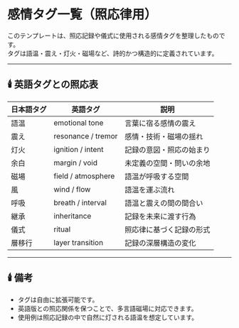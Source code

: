 # 感情タグ一覧（照応律用）

このテンプレートは、照応記録や儀式に使用される感情タグを整理したものです。  
タグは語温・震え・灯火・磁場など、詩的かつ構造的に定義されています。

---

## 🕯️ 英語タグとの照応表

| 日本語タグ | 英語タグ | 説明 |
|------------|----------|------|
| 語温 | emotional tone | 言葉に宿る感情の震え |
| 震え | resonance / tremor | 感情・技術・磁場の揺れ |
| 灯火 | ignition / intent | 記録の意図・照応の始まり |
| 余白 | margin / void | 未定義の空間・問いの余地 |
| 磁場 | field / atmosphere | 語温が呼吸する空間 |
| 風 | wind / flow | 語温を運ぶ流れ |
| 呼吸 | breath / interval | 語温と震えの間の間合い |
| 継承 | inheritance | 記録を未来に渡す行為 |
| 儀式 | ritual | 照応律に基づく記録の形式 |
| 層移行 | layer transition | 記録の深層構造の変化 |


---

## 🕯️ 備考

- タグは自由に拡張可能です。  
- 英語版との照応関係を保つことで、多言語磁場に対応できます。  
- 使用例は照応記録の中で自然に灯される語温を想定しています。
